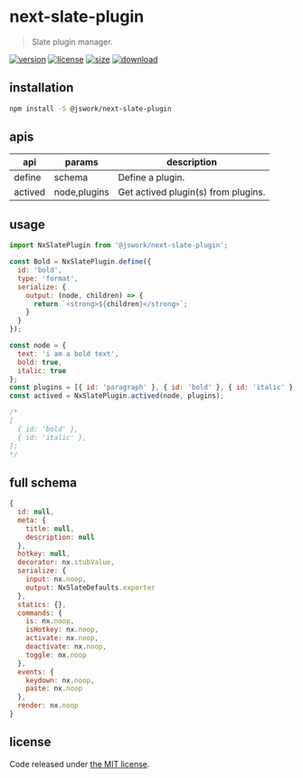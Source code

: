 # next-slate-plugin
> Slate plugin manager.

[![version][version-image]][version-url]
[![license][license-image]][license-url]
[![size][size-image]][size-url]
[![download][download-image]][download-url]

## installation
```bash
npm install -S @jswork/next-slate-plugin
```

## apis
| api     | params       | description                         |
| ------- | ------------ | ----------------------------------- |
| define  | schema       | Define a plugin.                    |
| actived | node,plugins | Get actived plugin(s) from plugins. |

## usage
```js
import NxSlatePlugin from '@jswork/next-slate-plugin';

const Bold = NxSlatePlugin.define({
  id: 'bold',
  type: 'format',
  serialize: {
    output: (node, children) => {
      return `<strong>${children}</strong>`;
    }
  }
});

const node = {
  text: 'i am a bold text',
  bold: true,
  italic: true
};
const plugins = [{ id: 'paragraph' }, { id: 'bold' }, { id: 'italic' }, { id: 'blockquote'}];
const actived = NxSlatePlugin.actived(node, plugins);

/*
[
  { id: 'bold' },
  { id: 'italic' },
];
*/
```

## full schema
```js
{
  id: null,
  meta: {
    title: null,
    description: null
  },
  hotkey: null,
  decorator: nx.stubValue,
  serialize: {
    input: nx.noop,
    output: NxSlateDefaults.exporter
  },
  statics: {},
  commands: {
    is: nx.noop,
    isHotkey: nx.noop,
    activate: nx.noop,
    deactivate: nx.noop,
    toggle: nx.noop
  },
  events: {
    keydown: nx.noop,
    paste: nx.noop
  },
  render: nx.noop
}
```

## license
Code released under [the MIT license](https://github.com/afeiship/next-slate-plugin/blob/master/LICENSE.txt).

[version-image]: https://img.shields.io/npm/v/@jswork/next-slate-plugin
[version-url]: https://npmjs.org/package/@jswork/next-slate-plugin

[license-image]: https://img.shields.io/npm/l/@jswork/next-slate-plugin
[license-url]: https://github.com/afeiship/next-slate-plugin/blob/master/LICENSE.txt

[size-image]: https://img.shields.io/bundlephobia/minzip/@jswork/next-slate-plugin
[size-url]: https://github.com/afeiship/next-slate-plugin/blob/master/dist/next-slate-plugin.min.js

[download-image]: https://img.shields.io/npm/dm/@jswork/next-slate-plugin
[download-url]: https://www.npmjs.com/package/@jswork/next-slate-plugin
